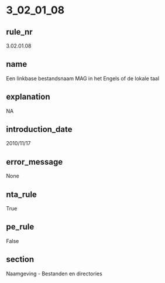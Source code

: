 # 3_02_01_08

## rule_nr
3.02.01.08

## name
Een linkbase bestandsnaam MAG in het Engels of de lokale taal

## explanation
NA

## introduction_date
2010/11/17

## error_message
None

## nta_rule
True

## pe_rule
False

## section
Naamgeving - Bestanden en directories


